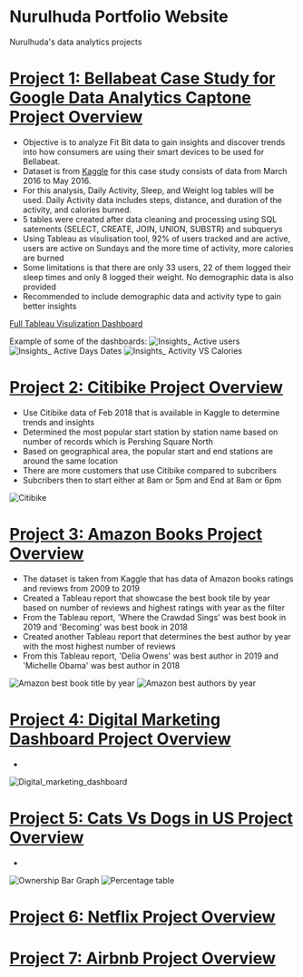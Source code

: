 # Nurulhuda Portfolio Website
Nurulhuda's data analytics projects

# [Project 1: Bellabeat Case Study for Google Data Analytics Captone Project Overview](https://github.com/Nurulhuda-sulaiman/GoogleDataAnalyticsCaptone) 
* Objective is to analyze Fit Bit data to gain insights and discover trends into how consumers are using their smart devices to be used for Bellabeat.
* Dataset is from [Kaggle](https://www.kaggle.com/datasets/arashnic/fitbit) for this case study consists of data from March 2016 to May 2016.
* For this analysis, Daily Activity, Sleep, and Weight log tables will be used. Daily Activity data includes steps, distance, and duration of the activity, and calories burned.
* 5 tables were created after data cleaning and processing using SQL satements (SELECT, CREATE, JOIN, UNION, SUBSTR) and subquerys
* Using Tableau as visulisation tool, 92% of users tracked and are active, users are active on Sundays and the more time of activity, more calories are burned
* Some limitations is that there are only 33 users, 22 of them logged their sleep times and only 8 logged their weight. No demographic data is also provided
* Recommended to include demographic data and activity type to gain better insights

[Full Tableau Visulization Dashboard](https://public.tableau.com/app/profile/nurulhuda.binte.sulaiman/viz/CapstoneBellabeatcasestudy/Title)

Example of some of the dashboards:
![Insights_ Active users](https://user-images.githubusercontent.com/113968512/199173918-11a0ffff-320a-490f-a4e5-1d45c6a16300.png)
![Insights_ Active Days   Dates](https://user-images.githubusercontent.com/113968512/199173912-7271b12a-375a-4371-b7de-276b66ec6ba3.png)
![Insights_ Activity VS Calories](https://user-images.githubusercontent.com/113968512/199173921-c3949811-efbe-4cc0-9236-7dab149ffd36.png)


# [Project 2: Citibike Project Overview](https://public.tableau.com/app/profile/nurulhuda.binte.sulaiman/viz/CitibikeTrip_16632250985860/Feb2018) 
* Use Citibike data of Feb 2018 that is available in Kaggle to determine trends and insights
* Determined the most popular start station by station name based on number of records which is Pershing Square North
* Based on geographical area, the popular start and end stations are around the same location
* There are more customers that use Citibike compared to subcribers
* Subcribers then to start either at 8am or 5pm and End at 8am or 6pm

![Citibike](https://user-images.githubusercontent.com/113968512/199173907-6956ff00-333d-4871-b281-862bab4c1a05.png)


# [Project 3: Amazon Books Project Overview](https://public.tableau.com/app/profile/nurulhuda.binte.sulaiman/viz/AmazonBooks_16632137720720/Amazonbestbooktitlebyyear_1) 
* The dataset is taken from Kaggle that has data of Amazon books ratings and reviews from 2009 to 2019
* Created a Tableau report that showcase the best book tile by year based on number of reviews and highest ratings with year as the filter
* From the Tableau report, 'Where the Crawdad Sings' was best book in 2019 and 'Becoming' was best book in 2018
* Created another Tableau report that determines the best author by year with the most highest number of reviews
* From this Tableau report, 'Delia Owens' was best author in 2019 and 'Michelle Obama' was best author in 2018

![Amazon best book title by year](https://user-images.githubusercontent.com/113968512/199173902-bd740c3a-ce3c-43be-91bb-0839591bd146.png)
![Amazon best authors by year](https://user-images.githubusercontent.com/113968512/199173894-0a06f638-c73d-4fa6-b78f-f96c51f1a59e.png)


# [Project 4: Digital Marketing Dashboard Project Overview](https://public.tableau.com/app/profile/nurulhuda.binte.sulaiman/viz/DigitalMarketingDashboard_16643513702580/Dashboard1) 
*

![Digital_marketing_dashboard](https://user-images.githubusercontent.com/113968512/199173910-10700a79-6bb7-4388-ab62-8bacdf7c44bd.png)


# [Project 5: Cats Vs Dogs in US Project Overview](https://public.tableau.com/app/profile/nurulhuda.binte.sulaiman/viz/CatsVSDogsinUS/Percentagetable_1) 
*

![Ownership Bar Graph](https://user-images.githubusercontent.com/113968512/199173924-490efb7a-6564-4688-9b15-b4c32a498e4e.png)
![Percentage table](https://user-images.githubusercontent.com/113968512/199173925-4a847e4a-ccdf-44d0-8591-96677d27e531.png)


# [Project 6: Netflix Project Overview]()



# [Project 7: Airbnb Project Overview]()
